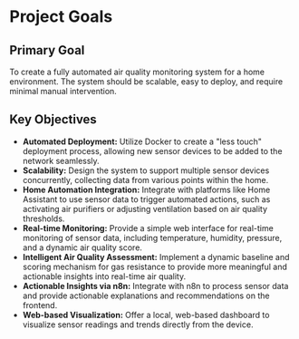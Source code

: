 # Project Goals

## Primary Goal
To create a fully automated air quality monitoring system for a home environment. The system should be scalable, easy to deploy, and require minimal manual intervention.

## Key Objectives
- **Automated Deployment:** Utilize Docker to create a "less touch" deployment process, allowing new sensor devices to be added to the network seamlessly.
- **Scalability:** Design the system to support multiple sensor devices concurrently, collecting data from various points within the home.
- **Home Automation Integration:** Integrate with platforms like Home Assistant to use sensor data to trigger automated actions, such as activating air purifiers or adjusting ventilation based on air quality thresholds.
- **Real-time Monitoring:** Provide a simple web interface for real-time monitoring of sensor data, including temperature, humidity, pressure, and a dynamic air quality score.
- **Intelligent Air Quality Assessment:** Implement a dynamic baseline and scoring mechanism for gas resistance to provide more meaningful and actionable insights into real-time air quality.
- **Actionable Insights via n8n:** Integrate with n8n to process sensor data and provide actionable explanations and recommendations on the frontend.
- **Web-based Visualization:** Offer a local, web-based dashboard to visualize sensor readings and trends directly from the device.